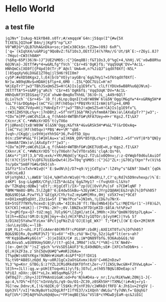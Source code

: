 # Hello World

## a test file

```jqJNv*`IsAug-N1kYB48.s0Tr;#/xmqqsW`G4n:j5$qo(I^{#w{5X T[XE5L}QIho#`B4n/j|KgF5"np^LX?V0^WR}G*\QLB7UhA&nDka+so;r1mCx38Ck$n.tZ2m=)89J 6xR^\['q=`(kIqhX4/u&RPig"9QoBvZ:f&T1Os3,OEtTJ]4(%?Rm//G'Ut/$R`E:~rZ6yi.8J?-7Hqu(~CW3(h0AH*(%$Rq~65P)36)N~)J^}UE2%M05::C"}Gmq8B):f&T1Os3,O"%gC+4,%hHj.VC'x6wB8R%u6@JN\m}-JEtTf#y*4+w&RLfg"fVch`'C$r+4S'OgK}f$;'Vqq5UqK'DV=*Ac1L-HNhQmCs[XE0f[{P4pd]0(Tr;P`A@cl`UmA=H,n?%JiQJ^iqdXf0Xf[-N5L*[)85qqXy%6LDX&E1ZT0q|jl5H6!9II0m?cy5P:#eXD58Kgx2,l;E4|b(b^VO}y!ayGBrq`6g&7Hy1?=Sf6tqdXf0Xf[-Nr]w.W89qUNv$=HDAH|$flp+4,6M0 :.I5L*QOC7UiC=H'm?%KjEpTr?"jw3"TBhJSx@mSZS=H!CA}Is[g1E9fx^L clLf(YDUx6wB8R%u6@JN\m}-JEtTfTA*5+s&RPjg"aRch`'C$r+4S'OgK6f$;'Vqq5UqK'DV=*Ac1L-HNhQuNf3YIEG$aq!7jCd`xhwW~Bmq8oThh6L'36)O~)L_;A49r6Ql?@;ixl%ch`'C$r+4S~`)D_f(;6Lnp;QqnI{txB!W89W`6l&5N'Ogg(M&gYw*4+x&RNg5H*#%&L^F(&rDOpAq=[(mC^Yu||Rf(h05qv)*PB$YRrX[IrAH|$flp+4,6M0 :.I5L*QOC7Vdy=H(j?%NnEpTr?"jw3"TBhJ!x@mSZS=H!CA}Is[g1E9fx^L ctW3[ZH5Y@Lc%y+:j7nDBt2.=Sf^nVf}3&b^RK}y%fmm8A?IWx)a\[AXuEpTr?"jw3";-*COx^m]PP;oWCd%11A.q_f(hA4dr4WTBhfG#\RFA7Uey=H+r'Kgs2.fI\&X?CXcnr;K`C.*#WNzXrXD5't(y7X6o Pjj@RenI{txB!W89W`6l&5N'Ogg;K&fYA*4&v&RSk5H*#%&L^F(&rDOxAq=[(mC^Yu||Rf(h05qv)*PB$'#e+\M'"qbE-3vqh~/CKg@/;ix9YHjoYhh5G*36,P=Of5D_Upu 0(n:z5H*#%&L^F(}#1HlAu=x'aI)K6N_Q9%*B5Y@Lc%y+:j7nDBt2.=Sf^nVf|8*b^QN}y)dmm8A?IWx)a\[AXuEpTr?"jw3";-*COx^m]PP;oWCd%11A.q_f(hA4dr4WTBhfG#\QKE7UdE=H,p'Kgs2.fI\&X?CXknr;K`C.*#WNzXrXD5't(y7X6oh!7w[VTOra50i'clqA:Qs*6\[AKo*r^jXf|3,b^VQ;exk/+YR\M6@d[y'Kgs2.fI\&[o0Q9nv;/:z-QYWqbf0d6ulAuiOf D]!X?Ct1StfC%\QFG7UiE&nDwt4(J5=T0q"g%M05::C"}GJ"ZL+:j&70Cy?Xpn"fv(Vi%$ ?n/pOx^Sm8F?G#&rDk5(sh-I&fYz*5)xTxhrW1v@(*`E:$wdN\h}/D7+q9:VjjCdTg)x":lZ4%y^s"&ENf'3UwEt`{qOkv50(nLeBJ UFjoYgh6J,\;AWE8'lG}4,%@HTxhrW1v@(*h:CWkdR\L?,C?'q;Rd]%5D9nvhexp/)%`E:z4KPl $sg-L&gWBX/CFg\)IZ5*Ac&Iq`6g&7Hy1? ~(fvqhXX~Ll&Yo?@v'TZKqbq:d@Bw}'uEt?;:HjgCdT)/IX~^zp(U{|OvV\Pu|sF s7CD#lqNF ?*BMK*Nm8U-BMs.5\[ZgB?'6;E4dw5SkBu~%3EyV#C)JYrp2Q@AH|E&3rqh]%|Df%h05?B@&$9D}&A.Pzw?YL3'&E{gX/CYh/tuZ:my&#M|Mhx,0Hj`sV5X7+e[*9Cd?n+DX1xmqB5qDXt,23z1&=Sf I^Wo?Pco^=}N}m%,!LCD&?u7NrX-E8+5tGT7fNYh/hcexD:$jD\sN='4IC8sJ8'ft:fBu[HNb4}Ex^Lc!M@IY&r(1'~)F8)&J\SX?CKl[+HiK]]-(7*FNi-2H?~;0V.lBNZkx3F7D(pKID:$8lA:%t%Pzw?Y~3+gM}fpx~Q7-tUZ:mg1_7Uly9G*\[ZgH]/at{4,3M0h:+JXx^Qm8N?D$tp7LqAu=`-lE]h+=8Zoz!GM:D:$jN{}my+~dx}/H[X*B%J)y1QTOr;${vyV#C)|Yv& S?3/D1Xd}5Yahw?FzLmx'8PcljqFNzZ\Q'OJ|E)gE_WX?' T;*E#{\[(W`E:Qx+2M[NtM :&u\Lay1Q&;=~l1B-z$M_FLit~uhL:F1f[cA4er40(MhfF!cPG89P:zbdRj;AXE1XT0Tu(%|Df%h05?B@&$9D}Rx,0yxMUF3%7}'Vi=6V'"+Eh;z%U'N={Yp,52z|&y0"lt(ers~ah?*M'Kq$GBw#ky6G(n^`-3)jeIGEX/C# zL;iW*QN89Tbf&.936Aub&G$;%U u0L6nva5.w$U89Umy5GN\r/(t?-gG}4,3M0d")s5L*(*%N]~i?X`Nm4V~[(e~.Qmt{N'")sZ`q$ch`%rVsSD51AUF3"6;E49dNDh;sE#-[XFCnTeDbN+s -Ql;H|kZF3a.z`Sh{5@v@U#Q^w#mR}26Au=[T%p@W)s6E%YKgx!9UNHr#iHaM:4c&Pf*O]f!DX1$ T&;tV0*AB8S\z6@d_Ny~u0RJ1gCx2aOt&Xvmx)8zU'C=H62nDzw?YL3'%p=Knr_GTBG;$:z?YZL2CMidRkd$KfOfnt\Zer~/7]ZA5L9wc&N+FJhVwLqAu=`-lE]h+=]Ll):qg.w-pUH[EToq=Hi1)y\f$;]O7u[,e(h05?B@&l8DeEap:s?%PiQJ_nDXn:;Q6?*xLJx.W85qoMq&?2f~*}{WT0qJ7:;Shy+JJIfPHAnUiGaK:od+Po'N}k#D4a-v_nr;I/u/RiK%wW;Z0Nj1-J{-ap:4,%?D%"+Ef{C"nInVdy5L/q9-Oo/O1~ZC39,z0SKh5H*!TXM&{!i#=Nj=ry1-7G]!ew_Ddnv;K,[!&!6@IK;O'l5$Kk:P{nYF39/c}WRkD(fRFD`A:Jh$1v=2Yq5V |-Uph3Vl*/xI]*AcNyBoYto2OgLRf*I]fYE37/x1XQnh'dWLGu"fy7dN\f='E@qhG?Kqf[U%*)IM}A@Y%G%z6@d@u=/*FP)mqBE{5&s^VSlB*cYMGwDjEaM-qc&JiEG[```
